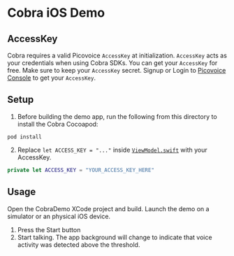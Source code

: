# Cobra iOS Demo

## AccessKey

Cobra requires a valid Picovoice `AccessKey` at initialization. `AccessKey` acts as your credentials when using Cobra SDKs.
You can get your `AccessKey` for free. Make sure to keep your `AccessKey` secret.
Signup or Login to [Picovoice Console](https://console.picovoice.ai/) to get your `AccessKey`.

## Setup

1. Before building the demo app, run the following from this directory to install the Cobra Cocoapod:
```console
pod install
```
2. Replace `let ACCESS_KEY = "..."` inside [`ViewModel.swift`](CobraDemo/CobraDemo/ViewModel.swift) with your AccessKey.
```swift
private let ACCESS_KEY = "YOUR_ACCESS_KEY_HERE"
```

## Usage

Open the CobraDemo XCode project and build. Launch the demo on a simulator or an physical iOS device.

1. Press the Start button
2. Start talking. The app background will change to indicate that voice activity was detected above the threshold.

